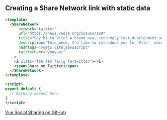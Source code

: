 ## Creating a Share Network link with static data

```html
<template>
  <ShareNetwork
      network="twitter"
      url="https://news.vuejs.org/issues/180"
      title="Say hi to Vite! A brand new, extremely fast development setup for Vue."
      description="This week, I’d like to introduce you to 'Vite', which means 'Fast'. It’s a brand new development setup created by Evan You."
      hashtags="vuejs,vite,javascript"
      twitterUser="youyuxi"
    >
    <i class="fab fah fa-lg fa-twitter"></i>
    <span>Share on Twitter</span>
  </ShareNetwork>
</template>

<script>
export default {
  // Nothing needed here
}
</script>
```

[Vue Social Sharing on GitHub](https://github.com/nicolasbeauvais/vue-social-sharing)
